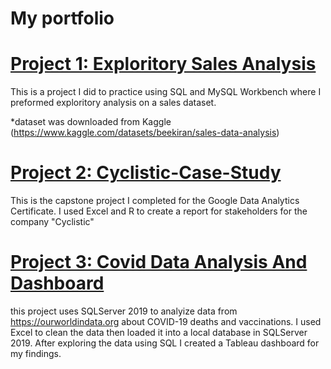 # My portfolio

# [Project 1: Exploritory Sales Analysis](https://github.com/Cameronpearl/Exploratory-Sales-Analysis)

This is a project I did to practice using SQL and MySQL  Workbench where I preformed exploritory analysis on a sales dataset.

*dataset was downloaded from Kaggle (https://www.kaggle.com/datasets/beekiran/sales-data-analysis)

# [Project 2: Cyclistic-Case-Study](https://github.com/Cameronpearl/Cyclistic-Case-Study)
This is the capstone project I completed for the Google Data Analytics Certificate. I used Excel and R to create a report for stakeholders for the company "Cyclistic"

# [Project 3: Covid Data Analysis And Dashboard](https://github.com/Cameronpearl/Covid-EDA/tree/main)
this project uses SQLServer 2019 to analyize data from https://ourworldindata.org about COVID-19 deaths and vaccinations. I used Excel to clean the data then loaded it into a local database in SQLServer 2019. After exploring the data using SQL I created a Tableau dashboard for my findings. 
